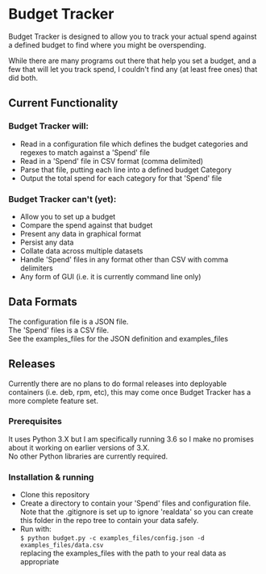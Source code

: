 # Budget Tracker
Budget Tracker is designed to allow you to track your actual spend against a defined budget to find where you might be overspending.  

While there are many programs out there that help you set a budget, and a few that will let you track spend, I couldn't find any (at least free ones) that did both.

## Current Functionality
### Budget Tracker will:  
* Read in a configuration file which defines the budget categories and regexes to match against a 'Spend' file
* Read in a 'Spend' file in CSV format (comma delimited)
* Parse that file, putting each line into a defined budget Category
* Output the total spend for each category for that 'Spend' file

### Budget Tracker can't (yet):
* Allow you to set up a budget
* Compare the spend against that budget
* Present any data in graphical format
* Persist any data
* Collate data across multiple datasets
* Handle 'Spend' files in any format other than CSV with comma delimiters
* Any form of GUI (i.e. it is currently command line only)

## Data Formats
The configuration file is a JSON file.  
The 'Spend' files is a CSV file.  
See the examples_files for the JSON definition and examples_files

## Releases
Currently there are no plans to do formal releases into deployable containers (i.e. deb, rpm, etc), this may come once Budget Tracker has a more complete feature set.

### Prerequisites  
It uses Python 3.X but I am specifically running 3.6 so I make no promises about it working on earlier versions of 3.X.  
No other Python libraries are currently required.

### Installation & running
* Clone this repository
* Create a directory to contain your 'Spend' files and configuration file. Note that the .gitignore is set up to ignore 'realdata' so you can create this folder in the repo tree to contain your data safely.
* Run with:  
```$ python budget.py -c examples_files/config.json -d examples_files/data.csv```  
replacing the examples_files with the path to your real data as appropriate
